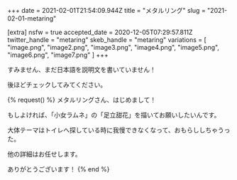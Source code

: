 +++
date = 2021-02-01T21:54:09.944Z
title = "メタルリング"
slug = "2021-02-01-metaring"

[extra]
nsfw = true
accepted_date = 2020-12-05T07:29:57.811Z
twitter_handle = "metaring"
skeb_handle = "metaring"
variations = [
  "image.png",
  "image2.png",
  "image3.png",
  "image4.png",
  "image5.png",
  "image6.png",
  "image7.png"
]
+++

すみません、まだ日本語を説明文を書いていません！

後ほどチェックしてみてください。

{% request() %}
メタルリングさん、はじめまして！

もしよければ、「小女ラムネ」の「足立甜花」を描いてお願いしたいんです。

大体テーマはトイレへ探している時に我慢できなくなって、おもらししちゃうった。

他の詳細はお任せします。

ありがとうございます！
{% end %}

